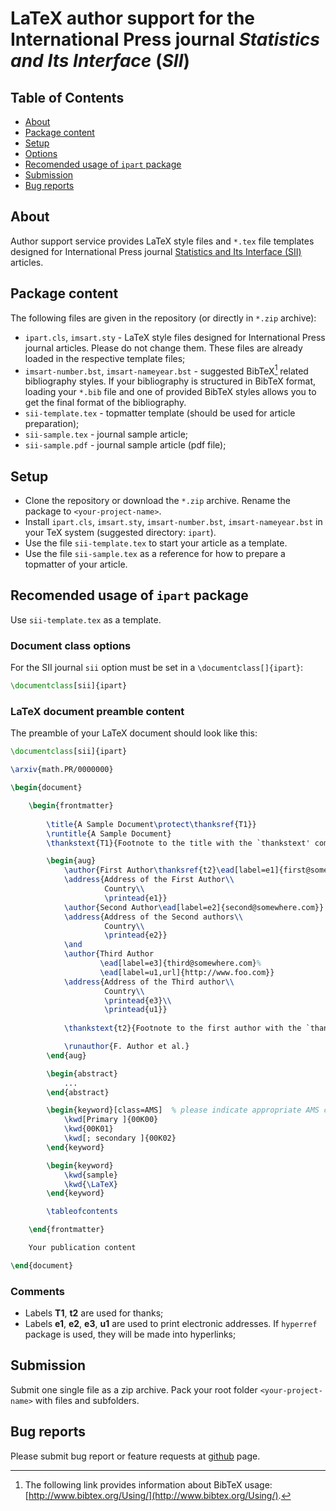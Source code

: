 # LaTeX author support for the International Press journal *Statistics and Its Interface* (*SII*)

## Table of Contents

* [About](#about)
* [Package content](#package-content)
* [Setup](#setup)
* [Options](#options)
* [Recomended usage of `ipart` package](#recomended-usage-of-ipart-package)
* [Submission](#submission)
* [Bug reports](#bug-reports)

## About 

Author support service provides LaTeX style files and `*.tex` file templates designed for International Press journal [Statistics and Its Interface (SII)](http://www.intlpress.com/SII/) articles.

## Package content

The following files are given in the repository (or directly in `*.zip` archive):

* `ipart.cls`, `imsart.sty` - LaTeX style files designed for International Press journal articles. 
  Please do not change them. These files are already loaded in the respective template files;
* `imsart-number.bst`, `imsart-nameyear.bst` - suggested BibTeX[^1] related bibliography styles.
  If your bibliography is structured in BibTeX format, loading your `*.bib` file 
  and one of provided BibTeX styles allows you to get the final format of the bibliography. 
* `sii-template.tex` - topmatter template (should be used for article preparation);
* `sii-sample.tex` - journal sample article;
* `sii-sample.pdf` - journal sample article (pdf file);

[^1]: The following link provides information about BibTeX usage: [http://www.bibtex.org/Using/](http://www.bibtex.org/Using/).

## Setup
* Clone the repository or download the `*.zip` archive. Rename the package to `<your-project-name>`.
* Install `ipart.cls`, `imsart.sty`, `imsart-number.bst`, `imsart-nameyear.bst` in your TeX system (suggested directory: `ipart`).
* Use the file `sii-template.tex` to start your article as a template.
* Use the file `sii-sample.tex` as a reference for how to prepare a topmatter of your article.

## Recomended usage of `ipart` package

Use `sii-template.tex` as a template. 

### Document class options

For the SII journal `sii` option must be set in a `\documentclass[]{ipart}`:
```latex
\documentclass[sii]{ipart}
```

### LaTeX document preamble content

The preamble of your LaTeX document should look like this:

```latex
\documentclass[sii]{ipart}

\arxiv{math.PR/0000000}

\begin{document}

    \begin{frontmatter}
  
        \title{A Sample Document\protect\thanksref{T1}}
        \runtitle{A Sample Document}
        \thankstext{T1}{Footnote to the title with the `thankstext' command.}

        \begin{aug}
            \author{First Author\thanksref{t2}\ead[label=e1]{first@somewhere.com}},
            \address{Address of the First Author\\
                     Country\\
                     \printead{e1}}
            \author{Second Author\ead[label=e2]{second@somewhere.com}}
            \address{Address of the Second authors\\
                     Country\\
                     \printead{e2}}
            \and
            \author{Third Author
                    \ead[label=e3]{third@somewhere.com}%
                    \ead[label=u1,url]{http://www.foo.com}}
            \address{Address of the Third author\\
                     Country\\
                     \printead{e3}\\
                     \printead{u1}}
 
            \thankstext{t2}{Footnote to the first author with the `thankstext' command.}

            \runauthor{F. Author et al.}
        \end{aug}

        \begin{abstract}
            ...
        \end{abstract}

        \begin{keyword}[class=AMS]  % please indicate appropriate AMS codes
            \kwd[Primary ]{00K00}
            \kwd{00K01}
            \kwd[; secondary ]{00K02}
        \end{keyword}

        \begin{keyword}
            \kwd{sample}
            \kwd{\LaTeX}
        \end{keyword}

        \tableofcontents

    \end{frontmatter}

    Your publication content

\end{document}
```

### Comments

* Labels **T1**, **t2** are used for thanks;
* Labels **e1**, **e2**, **e3**, **u1** are used to print electronic addresses. 
If `hyperref` package is used, they will be made into hyperlinks;

## Submission

Submit one single file as a zip archive. Pack your root folder `<your-project-name>` with files and subfolders.

## Bug reports

Please submit bug report or feature requests at [github](https://gitlab.vtex.vmt/lolita.zamoitinaite/texsupport.intlpress-sii/issues) page.